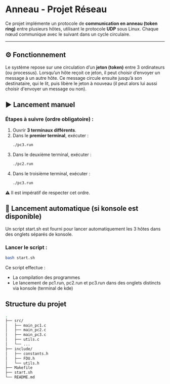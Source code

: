 # Anneau - Projet Réseau

Ce projet implémente un protocole de **communication en anneau (token ring)** entre plusieurs hôtes, utilisant le protocole **UDP** sous Linux. Chaque nœud communique avec le suivant dans un cycle circulaire.

---

## ⚙️ Fonctionnement

Le système repose sur une circulation d’un **jeton (token)** entre 3 ordinateurs (ou processus). Lorsqu’un hôte reçoit ce jeton, il peut choisir d’envoyer un message à un autre hôte. Ce message circule ensuite jusqu’à son destinataire, qui le lit, puis libère le jeton à nouveau (il peut alors lui aussi choisir d'envoyer un message ou non).

## ▶️ Lancement manuel

### Étapes à suivre (ordre **obligatoire**) :
1. Ouvrir **3 terminaux différents**.
2. Dans le **premier terminal**, exécuter :
   ```bash
   ./pc3.run
   ```
3. Dans le deuxième terminal, exécuter :
   ```bash
   ./pc2.run
   ```
4. Dans le troisième terminal, exécuter :
   ```bash
   ./pc3.run
   ```

⚠️ Il est impératif de respecter cet ordre.

## 🚀 Lancement automatique (si konsole est disponible)

Un script start.sh est fourni pour lancer automatiquement les 3 hôtes dans des onglets séparés de konsole.

### Lancer le script :

```bash
bash start.sh
```

Ce script effectue :
- La compilation des programmes
- Le lancement de pc1.run, pc2.run et pc3.run dans des onglets distincts via konsole (terminal de kde)

## Structure du projet
```bash
.
├── src/
│   ├── main_pc1.c
│   ├── main_pc2.c
│   ├── main_pc3.c
│   ├── utils.c
│   └── ...
├── include/
│   ├── constants.h
│   ├── FDU.h
│   └── utils.h
├── Makefile
├── start.sh
└── README.md
```